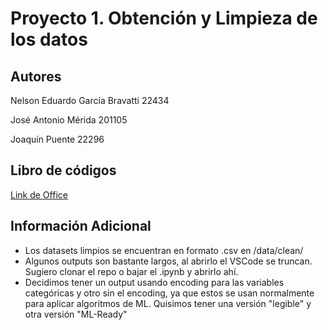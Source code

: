 # Proyecto 1. Obtención y Limpieza de los datos

## Autores

Nelson Eduardo García Bravatti 22434 

José Antonio Mérida 201105 

Joaquín Puente 22296 

## Libro de códigos

[Link de Office](https://uvggt-my.sharepoint.com/:w:/g/personal/gar22434_uvg_edu_gt/EYzyrDu1D6BJqGUxocIMKwwBlu3fWYqqvcYuJP3hhX7tUg?e=CvgQfU)

## Información Adicional
- Los datasets limpios se encuentran en formato .csv en /data/clean/
- Algunos outputs son bastante largos, al abrirlo el VSCode se truncan. Sugiero clonar el repo o bajar el .ipynb y abrirlo ahí.
- Decidimos tener un output usando encoding para las variables categóricas y otro sin el encoding, ya que estos se usan normalmente para aplicar algoritmos de ML. Quisimos tener una versión "legible" y otra versión "ML-Ready"

